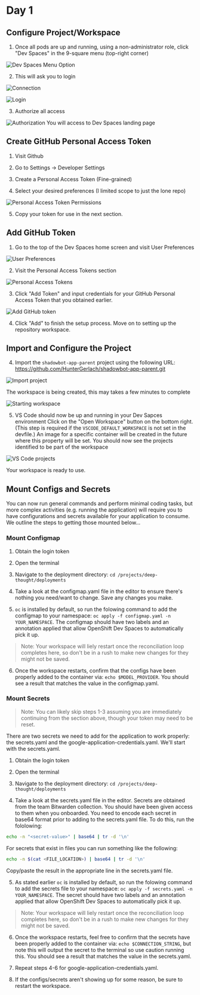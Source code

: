 # Day 1

## Configure Project/Workspace

1. Once all pods are up and running, using a non-administrator role, click "Dev Spaces" in the 9-square menu (top-right corner)

![Dev Spaces Menu Option](../images/dev-spaces-menu-option.png)

2. This will ask you to login

![Connection](../images/connect.png)

![Login](../images/login.png)

3. Authorize all access

![Authorization](../images/authorization.png)
You will access to Dev Spaces landing page

## Create GitHub Personal Access Token

1. Visit Github

2. Go to Settings -> Developer Settings

3. Create a Personal Access Token (Fine-grained)

4. Select your desired preferences (I limited scope to just the lone repo)

![Personal Access Token Permissions](../images/token-permissions.png)

5. Copy your token for use in the next section.

## Add GitHub Token

1. Go to the top of the Dev Spaces home screen and visit User Preferences

![User Preferences](../images/user-prefs.png)

2. Visit the Personal Access Tokens section

![Personal Access Tokens](../images/personal-access-tokens.png)

3. Click "Add Token" and input credentials for your GitHub Personal Access Token that you obtained earlier.

![Add GitHub token](../images/add-github-token.png)

4. Click "Add" to finish the setup process. Move on to setting up the repository workspace.

## Import and Configure the Project

4. Import the `shadowbot-app-parent` project using the following URL: https://github.com/HunterGerlach/shadowbot-app-parent.git

![Import project](../images/import-project.png)

The workspace is being created, this may takes a few minutes to complete

![Starting workspace](../images/starting-workspace.png)

5. VS Code should now be up and running in your Dev Sapces environment
Click on the "Open Workspace" button on the bottom right. (This step is required if the `VSCODE_DEFAULT_WORKSPACE` is not set in the devfile.)
An image for a specific container will be created in the future where this property will be set.
You should now see the projects identified to be part of the workspace

![VS Code projects](../images/vscode.png)

Your workspace is ready to use.

## Mount Configs and Secrets

You can now run general commands and perform minimal coding tasks, but more complex activities (e.g. running the application) will require you to have configurations and secrets available for your application to consume. We outline the steps to getting those mounted below...


### Mount Configmap

1. Obtain the login token

2. Open the terminal

3. Navigate to the deployment directory: `cd /projects/deep-thought/deployments`

4. Take a look at the configmap.yaml file in the editor to ensure there's nothing you need/want to change. Save any changes you make.

5. `oc` is installed by default, so run the folowing command to add the configmap to your namespace: `oc apply -f configmap.yaml -n YOUR_NAMESPACE`. The configmap should have two labels and an annotation applied that allow OpenShift Dev Spaces to automatically pick it up.

> Note: Your workspace will liely restart once the reconciliation loop completes here, so don't be in a rush to make new changes for they might not be saved.

6. Once the workspace restarts, confirm that the configs have been properly added to the container via: `echo $MODEL_PROVIDER`. You should see a result that matches the value in the configmap.yaml.

### Mount Secrets

> Note: You can likely skip steps 1-3 assuming you are immediately continuing from the section above, though your token may need to be reset.

There are two secrets we need to add for the application to work properly: the secrets.yaml and the google-application-credentials.yaml. We'll start with the secrets.yaml.

1. Obtain the login token

2. Open the terminal

3. Navigate to the deployment directory: `cd /projects/deep-thought/deployments`

4. Take a look at the secrets.yaml file in the editor. Secrets are obtained from the team Bitwarden collection. You should have been given access to them when you onboarded. You need to encode each secret in base64 format prior to adding to the secrets.yaml file. To do this, run the fololowing:

```sh
echo -n "<secret-value>" | base64 | tr -d '\n'
```

For secrets that exist in files you can run something like the following:

```sh
echo -n $(cat <FILE_LOCATION>) | base64 | tr -d '\n'
```

Copy/paste the result in the appropriate line in the secrets.yaml file.

5. As stated earlier `oc` is installed by default, so run the folowing command to add the secrets file to your namespace: `oc apply -f secrets.yaml -n YOUR_NAMESPACE`. The secret should have two labels and an annotation applied that allow OpenShift Dev Spaces to automatically pick it up.

> Note: Your workspace will liely restart once the reconciliation loop completes here, so don't be in a rush to make new changes for they might not be saved.

6. Once the workspace restarts, feel free to confirm that the secrets have been properly added to the container via: `echo $CONNECTION_STRING`, but note this will output the secret to the terminal so use caution running this. You should see a result that matches the value in the secrets.yaml.

7. Repeat steps 4-6 for google-application-credentials.yaml.

8. If the configs/secrets aren't showing up for some reason, be sure to restart the workspace.
